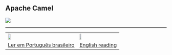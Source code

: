 ## Apache Camel 


<div><img src="https://upload.wikimedia.org/wikipedia/commons/thumb/1/11/Apache_Camel_Logo.svg/1280px-Apache_Camel_Logo.svg.png"/></div>


<hr/>

<div align="center">
 <table>
  <tr>
   <td><a href="https://github.com/gil-son/dsmovie/tree/main/subtitled-by-language/Brasil" ><img  width="20%" src="https://flagicons.lipis.dev/flags/4x3/br.svg" /></a></td>
    <td><a href="https://github.com/gil-son/dsmovie/tree/main/subtitled-by-language/English" ><img  width="20%" src="https://flagicons.lipis.dev/flags/4x3/us.svg" /></a></td>
  </tr>
  <tr>
    <td><a href="https://github.com/gil-son/apache-camel-versions/tree/main/PT-BR" >Ler em Português brasileiro</a></td>
    <td><a href="https://github.com/gil-son/apache-camel-versions/tree/main/ENG-US" >English reading</a></td> 
  </tr>
</table> 